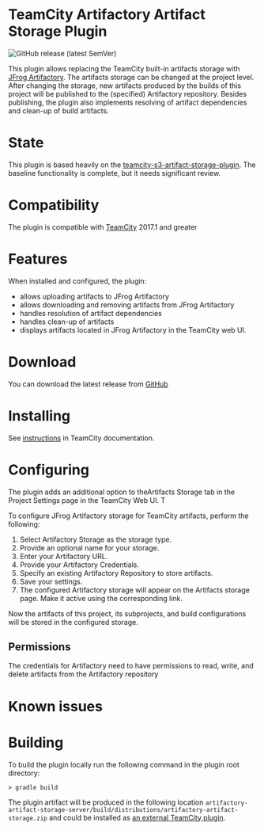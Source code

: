 # TeamCity Artifactory Artifact Storage Plugin

![GitHub release (latest SemVer)](https://img.shields.io/github/v/release/KierranM/teamcity-artifactory-artifact-storage-plugin?sort=semver&style=plastic)

This plugin allows replacing the TeamCity built-in artifacts storage with
[JFrog Artifactory](https://jfrog.com/artifactory/). The artifacts storage can
be changed at the project level. After changing the storage,
new artifacts produced by the builds of this project will be published to the
(specified) Artifactory repository. Besides publishing, the plugin also implements
resolving of artifact dependencies and clean-up of build artifacts.

# State

This plugin is based heavily on the [teamcity-s3-artifact-storage-plugin](github.com/JetBrains/teamcity-s3-artifact-storage-plugin).
The baseline functionality is complete, but it needs significant review.

# Compatibility

The plugin is compatible with [TeamCity](https://www.jetbrains.com/teamcity/download/) 2017.1 and greater

# Features

When installed and configured, the plugin:
* allows uploading artifacts to JFrog Artifactory
* allows downloading and removing artifacts from JFrog Artifactory
* handles resolution of artifact dependencies
* handles clean-up of artifacts 
* displays artifacts located in JFrog Artifactory in the TeamCity web UI.

# Download

You can download the latest release from [GitHub](https://github.com/KierranM/teamcity-artifactory-artifact-storage-plugin/releases)
# Installing

See [instructions](https://www.jetbrains.com/help/teamcity/?Installing+Additional+Plugins) in TeamCity documentation.

# Configuring 

The plugin adds an additional option to theArtifacts Storage tab in
the Project Settings page in the TeamCity Web UI.  T

To configure JFrog Artifactory storage for TeamCity artifacts,
perform the following:
1. Select Artifactory Storage as the storage type.
2. Provide an optional name for your storage.
3. Enter your Artifactory URL.
4. Provide your Artifactory Credentials.
5. Specify an existing Artifactory Repository to store artifacts.
6. Save your settings.
7. The configured Artifactory storage will appear on the Artifacts storage page.
   Make it active using the corresponding link.

Now the artifacts of this project, its subprojects, and build
configurations will be stored in the configured storage.

## Permissions

The credentials for Artifactory need to have permissions to read, write, and
delete artifacts from the Artifactory repository

# Known issues

# Building 

To build the plugin locally run the following command in the plugin root directory:
```
> gradle build
```

The plugin artifact will be produced in the following location
`artifactory-artifact-storage-server/build/distributions/artifactory-artifact-storage.zip`
and could be installed as [an external TeamCity plugin](https://www.jetbrains.com/help/teamcity/?Installing+Additional+Plugins).
